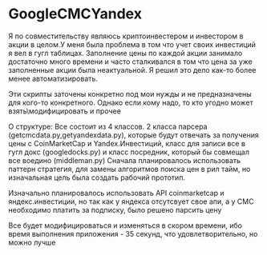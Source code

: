 # GoogleCMCYandex
Я по совместительству являюсь криптоинвестером и инвестором в акции в целом.У меня была проблема в том что учет своих инвестиций я вел в гугл таблицах. 
Заполнение цены по каждой акции занимало достаточно много времени и часто сталкивался в том что цена за уже заполненные акции была неактуальной.
Я решил это дело как-то более менее автоматизировать. 

Эти скрипты заточены конкретно под мои нужды и не предназначены для кого-то конкретного. Однако если кому надо, то кто угодно может взять\модифицировать и прочее


О структуре:
Все состоит из 4 классов. 2 класса парсера (getcmcdata.py,getyandexdata.py), которые будут отвечать за получения цены с CoinMarketCap и Yandex.Инвестиций, 
класс для записи все в гугл докс (googledocks.py)
и класс посредник, который бы совмещал все воедино (middleman.py) 
Сначала планировалось использовать паттерн стратегия, для замены алгоритмов поиска цен в рил тайм, но изначальная цель была создать рабочий прототип.

Изначально планировалось использовать API coinmarketcap и яндекс.инвестиции, но так как у яндекса отсутсвует свое апи, а у CMC необходимо платить за подписку, было решено парсить цену

Все будет модифицироваться и изменяться в скором времени, ибо время выполнения приложения - 35 секунд, что удовлетворительно, но можно лучше

